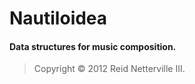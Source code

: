 Nautiloidea
===========
#### Data structures for music composition.
 
> Copyright &copy; 2012 Reid Netterville III.
